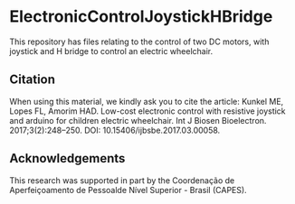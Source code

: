 # ElectronicControlJoystickHBridge
This repository has files relating to the control of two DC motors, with joystick and H bridge to control an electric wheelchair.

 ## Citation
When using this material, we kindly ask you to cite the article: Kunkel ME, Lopes FL, Amorim HAD. Low-cost electronic control with resistive joystick and arduino for children electric wheelchair. Int J Biosen Bioelectron. 2017;3(2):248–250. DOI: 10.15406/ijbsbe.2017.03.00058.

## Acknowledgements
This research was supported in part by the Coordenação de Aperfeiçoamento de Pessoalde Nível Superior - Brasil (CAPES).
